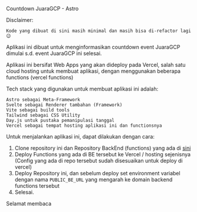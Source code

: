 Countdown JuaraGCP - Astro

Disclaimer:

    Kode yang dibuat di sini masih minimal dan masih bisa di-refactor lagi 😉

Aplikasi ini dibuat untuk menginformasikan countdown event JuaraGCP dimulai s.d. event JuaraGCP ini selesai.

Aplikasi ini bersifat Web Apps yang akan dideploy pada Vercel, salah satu cloud hosting untuk membuat aplikasi, dengan menggunakan beberapa functions (vercel functions)

Tech stack yang digunakan untuk membuat aplikasi ini adalah:

    Astro sebagai Meta-Framework
    Svelte sebagai Renderer tambahan (Framework)
    Vite sebagai build tools
    Tailwind sebagai CSS Utility
    Day.js untuk pustaka pemanipulasi tanggal
    Vercel sebagai tempat hosting aplikasi ini dan functionsnya

Untuk menjalankan aplikasi ini, dapat dilakukan dengan cara:

  1. Clone repository ini dan Repository BackEnd (functions) yang ada di [sini](https://github.com/withered-flowers/apps-validate-qwiklabs-juaragcp-s9)
  1. Deploy Functions yang ada di BE tersebut ke Vercel / hosting sejenisnya (Config yang ada di repo tersebut sudah disesuaikan untuk deploy di vercel)
  1. Deploy Repository ini, dan sebelum deploy set environment variabel dengan nama `PUBLIC_BE_URL` yang mengarah ke domain backend functions tersebut
  1. Selesai.
    

Selamat membaca